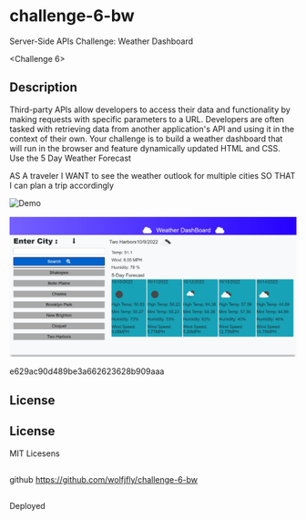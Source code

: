 # challenge-6-bw
Server-Side APIs Challenge: Weather Dashboard

 <Challenge 6>

## Description
Third-party APIs allow developers to access their data and functionality by making requests with specific parameters to a URL. Developers are often tasked with retrieving data from another application's API and using it in the context of their own. Your challenge is to build a weather dashboard that will run in the browser and feature dynamically updated HTML and CSS.
Use the 5 Day Weather Forecast

AS A traveler
I WANT to see the weather outlook for multiple cities
SO THAT I can plan a trip accordingly

<img width="1207" alt="Demo" src="https://github.com/wolfjfly/challenge-6-bw/blob/main/assets/video/Challenge-6-working-localy_%20Oct%209%2C%202022%203_55%20PM.gif">

<p>
<img src="assets\images\screenshot.JPG" alt="screen shot">
</p>

e629ac90d489be3a662623628b909aaa


## License

## License
MIT Licesens

##
github
https://github.com/wolfjfly/challenge-6-bw
##
Deployed
